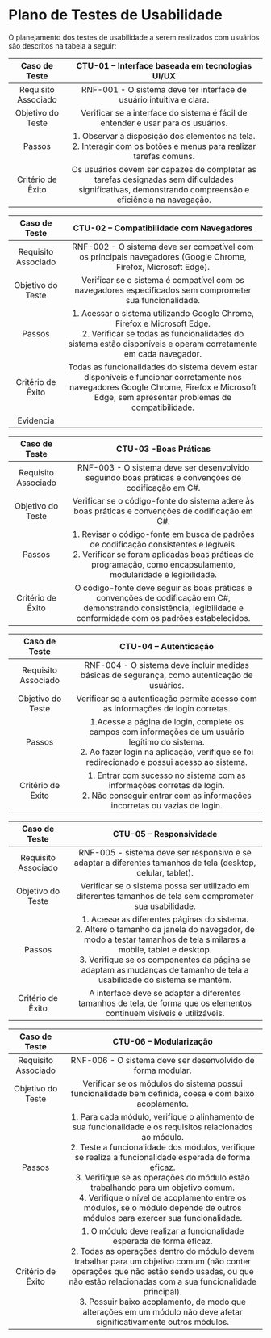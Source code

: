 # Plano de Testes de Usabilidade

O planejamento dos testes de usabilidade a serem realizados com usuários são descritos na tabela a seguir:

| **Caso de Teste** 	| **CTU-01 – Interface baseada em tecnologias UI/UX** 	|
| :---:	| :---:	|
| Requisito Associado | RNF-001 - O sistema deve ter interface de usuário intuitiva e clara. |
| Objetivo do Teste 	| Verificar se a interface do sistema é fácil de entender e usar para os usuários. |
| Passos 	| 1. Observar a disposição dos elementos na tela.<br>2. Interagir com os botões e menus para realizar tarefas comuns. |
| Critério de Êxito | Os usuários devem ser capazes de completar as tarefas designadas sem dificuldades significativas, demonstrando compreensão e eficiência na navegação. |



| **Caso de Teste** 	| **CTU-02 – Compatibilidade com Navegadores** 	|
| :---:	| :---:	|
| Requisito Associado | RNF-002 - O sistema deve ser compatível com os principais navegadores (Google Chrome, Firefox, Microsoft Edge). |
| Objetivo do Teste 	| Verificar se o sistema é compatível com os navegadores especificados sem comprometer sua funcionalidade. |
| Passos 	| 1. Acessar o sistema utilizando Google Chrome, Firefox e Microsoft Edge.<br>2. Verificar se todas as funcionalidades do sistema estão disponíveis e operam corretamente em cada navegador. |
| Critério de Êxito | Todas as funcionalidades do sistema devem estar disponíveis e funcionar corretamente nos navegadores Google Chrome, Firefox e Microsoft Edge, sem apresentar problemas de compatibilidade. |
|Evidencia |




| **Caso de Teste** 	| **CTU-03 -Boas Práticas** 	|
| :---:	| :---:	|
| Requisito Associado | RNF-003 - O sistema deve ser desenvolvido seguindo boas práticas e convenções de codificação em C#. |
| Objetivo do Teste 	| Verificar se o código-fonte do sistema adere às boas práticas e convenções de codificação em C#. |
| Passos 	| 1. Revisar o código-fonte em busca de padrões de codificação consistentes e legíveis.<br>2. Verificar se foram aplicadas boas práticas de programação, como encapsulamento, modularidade e legibilidade. |
| Critério de Êxito | O código-fonte deve seguir as boas práticas e convenções de codificação em C#, demonstrando consistência, legibilidade e conformidade com os padrões estabelecidos.|


| **Caso de Teste** 	| **CTU-04 – Autenticação** 	|
| :---:	| :---:	|
| Requisito Associado | RNF-004 - O sistema deve incluir medidas básicas de segurança, como autenticação de usuários. |
| Objetivo do Teste 	| Verificar se a autenticação permite acesso com as informações de login corretas. |
| Passos 	| 1.Acesse a página de login, complete os campos com informações de um usuário legítimo do sistema.  <br>2. Ao fazer login na aplicação, verifique se foi redirecionado e possui acesso ao sistema.    |
| Critério de Êxito | 1. Entrar com sucesso no sistema com as informações corretas de login. <br> 2. Não conseguir entrar com as informações incorretas ou vazias de login. |



| **Caso de Teste** 	| **CTU-05 – Responsividade** 	|
| :---:	| :---:	|
| Requisito Associado | RNF-005 - sistema deve ser responsivo e se adaptar a diferentes tamanhos de tela (desktop, celular, tablet). |
| Objetivo do Teste 	| Verificar se o sistema possa ser utilizado em diferentes tamanhos de tela sem comprometer sua usabilidade. |
| Passos 	| 1. Acesse as diferentes páginas do sistema. <br>2. Altere o tamanho da janela do navegador, de modo a testar tamanhos de tela similares a mobile, tablet e desktop. <br> 3. Verifique se os componentes da página se adaptam as mudanças de tamanho de tela a usabilidade do sistema se mantêm. |
| Critério de Êxito | A interface deve se  adaptar a diferentes tamanhos de tela, de forma que os elementos continuem visíveis e utilizáveis. |



| **Caso de Teste** 	| **CTU-06 – Modularização** 	|
| :---:	| :---:	|
| Requisito Associado | RNF-006 - O sistema deve ser desenvolvido de forma modular. |
| Objetivo do Teste 	| Verificar se os módulos do sistema possui funcionalidade bem definida, coesa e com baixo acoplamento. |
| Passos 	| 1. Para cada módulo, verifique o alinhamento de sua funcionalidade e os requisitos relacionados ao módulo. <br>2. Teste a funcionalidade dos módulos, verifique se realiza a funcionalidade esperada de forma eficaz.<br> 3. Verifique se as operações do módulo estão trabalhando para um objetivo comum. <br> 4. Verifique o nível de acoplamento entre os módulos, se o módulo depende de outros módulos para exercer sua funcionalidade. |
| Critério de Êxito | 1. O módulo deve realizar a funcionalidade esperada de forma eficaz. <br> 2. Todas as operações dentro do módulo devem trabalhar para um objetivo comum (não conter operações que não estão sendo usadas, ou que não estão relacionadas com a sua funcionalidade principal).<br> 3. Possuir baixo acoplamento, de modo que alterações em um módulo não deve afetar significativamente outros módulos. <br>  |


